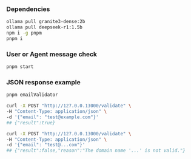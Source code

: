 ### Dependencies

```sh
ollama pull granite3-dense:2b
ollama pull deepseek-r1:1.5b
npm i -g pnpm
pnpm i
```

### User or Agent message check

```sh
pnpm start
```

### JSON response example

```sh
pnpm emailValidator

curl -X POST "http://127.0.0.13000/validate" \
-H "Content-Type: application/json" \
-d '{"email": "test@example.com"}'
## {"result":true}

curl -X POST "http://127.0.0.13000/validate" \
-H "Content-Type: application/json" \
-d '{"email": "test@...com"}'
## {"result":false,"reason":"The domain name '...' is not valid."}
```
